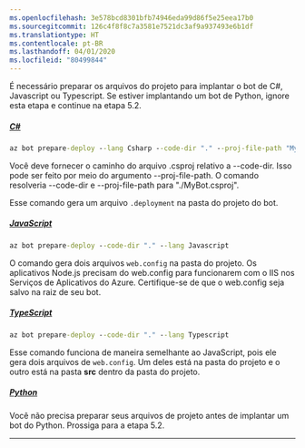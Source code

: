 ```yaml
---
ms.openlocfilehash: 3e578bcd8301bfb74946eda99d86f5e25eea17b0
ms.sourcegitcommit: 126c4f8f8c7a3581e7521dc3af9a937493e6b1df
ms.translationtype: HT
ms.contentlocale: pt-BR
ms.lasthandoff: 04/01/2020
ms.locfileid: "80499844"
---
```


É necessário preparar os arquivos do projeto para implantar o bot de C#, Javascript ou Typescript. Se estiver implantando um bot de Python, ignore esta etapa e continue na etapa 5.2.

<!-- **C# bots** -->
##### <a name="c"></a>[C#](#tab/csharp)

```cmd
az bot prepare-deploy --lang Csharp --code-dir "." --proj-file-path "MyBot.csproj"
```

Você deve fornecer o caminho do arquivo .csproj relativo a --code-dir. Isso pode ser feito por meio do argumento --proj-file-path. O comando resolveria --code-dir e --proj-file-path para "./MyBot.csproj".

Esse comando gera um arquivo `.deployment` na pasta do projeto do bot.

<!-- **JavaScript bots** -->
##### <a name="javascript"></a>[JavaScript](#tab/javascript)

```cmd
az bot prepare-deploy --code-dir "." --lang Javascript
```

O comando gera dois arquivos `web.config` na pasta do projeto. Os aplicativos Node.js precisam do web.config para funcionarem com o IIS nos Serviços de Aplicativos do Azure. Certifique-se de que o web.config seja salvo na raiz de seu bot.

<!-- **TypeScript bots** -->
##### <a name="typescript"></a>[TypeScript](#tab/typescript)

```cmd
az bot prepare-deploy --code-dir "." --lang Typescript
```

Esse comando funciona de maneira semelhante ao JavaScript, pois ele gera dois arquivos de `web.config`. Um deles está na pasta do projeto e o outro está na pasta **src** dentro da pasta do projeto.

<!-- **TPython bots** -->
##### <a name="python"></a>[Python](#tab/Python)

Você não precisa preparar seus arquivos de projeto antes de implantar um bot do Python. Prossiga para a etapa 5.2.

---

